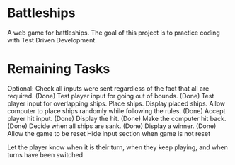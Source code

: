 # Battleships

A web game for battleships. The goal of this project is to practice coding with Test Driven Development.

# Remaining Tasks

Optional: Check all inputs were sent regardless of the fact that all are required.
(Done) Test player input for going out of bounds.
(Done) Test player input for overlapping ships.
Place ships.
Display placed ships.
Allow computer to place ships randomly while following the rules.
(Done) Accept player hit input.
(Done) Display the hit.
(Done) Make the computer hit back.
(Done) Decide when all ships are sank.
(Done) Display a winner.
(Done) Allow the game to be reset
Hide input section when game is not reset

Let the player know when it is their turn, when they keep playing, and when turns have been switched
